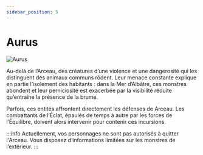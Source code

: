 ```yaml
---
sidebar_position: 5
---
```


# Aurus

![Aurus](/img/univers/aurus.png)

Au-delà de l’Arceau, des créatures d’une violence et une dangerosité qui les distinguent des animaux communs rôdent. Leur menace constante explique en partie l’isolement des habitants : dans la Mer d’Albâtre, ces monstres abondent et leur perniciosité est exacerbée par la visibilité réduite qu’entraîne la présence de la brume.

Parfois, ces entités affrontent directement les défenses de Arceau. Les combattants de l’Éclat, épaulés de temps à autre par les forces de l’Équilibre, doivent alors intervenir pour contenir ces incursions.

:::info
Actuellement, vos personnages ne sont pas autorisés à quitter l'Arceau.
Vous disposez d’informations limitées sur les monstres de l’extérieur.
:::
